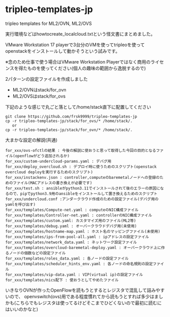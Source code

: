 # tripleo-templates-jp
tripleo templates for ML2/OVN, ML2/OVS

実行環境などはhowtocreate_localcloud.txtという怪文書にまとめました。

VMware Workstation 17 playerで3台分のVMを使ってtripleoを使ってopenstackをインストールして動かそうという試みです。

※念のため仕事で使う場合はVMware Workstation Playerではなく商用のライセンスを得たものを使ってください(個人の趣味の範囲から逸脱するので)

2パターンの設定ファイルを作成しました
- ML2/OVNはstack/for_ovn
- ML2/OVSはstack/for_ovs

下記のような感じで丸ごと落として/home/stack直下に配置してください
```
git clone https://github.com/frsk9999/tripleo-templates-jp
cp -r tripleo-templates-jp/stack/for_ovs/* /home/stack/.
   or
cp -r tripleo-templates-jp/stack/for_ovn/* /home/stack/.
```

大まかな設定の解説(共通)
```
for_xxx/ovs-ofctlの結果 : 今後の解説に使おうと思って取得した今回の目的となるファイル(openflowがどう追加されるか)
for_xxx/custom-undercloud-params.yaml : デバグ用
for_xxx/deploy_overcloud.sh : デプロイ時に使うためのスクリプト(openstack overcloud deployを実行するためのスクリプト)
for_xxx/instackenv.json : controller,computeのbaremetalノードへの登録のためのファイル(MACアドレスの書き換えが必要です)
for_xxx/test.sh : ansibleがpython3.11でインストールされて後のエラーの原因になるので、pipでpython3.9用のansibleをインストールして置き換えるためのスクリプト
for_xxx/undercloud.conf :アンダークラウド作成のための設定ファイル(デバグ用のyamlを呼び出す)
for_xxx/templates/Compute-net.yaml : computeのNIC構成ファイル
for_xxx/templates/Controller-net.yaml : controllerのNIC構成ファイル
for_xxx/templates/custom.yaml: カスタマイズ用のファイル(ML2等)
for_xxx/templates/debug.yaml : オーバークラウドデバグ用(未使用)
for_xxx/templates/hostname-map.yaml : ホスト名のマッピングファイル(未使用)
for_xxx/templates/ips-from-pool-all.yaml : ipアドレスの設定ファイル
for_xxx/templates/network_data.yaml : ネットワーク設定ファイル
for_xxx/templates/overcloud-baremetal-deploy.yaml : オーバークラウド上に作るノードの個数などの設定ファイル
for_xxx/templates/roles_data.yaml : 各ノードの設定ファイル
for_xxx/templates/scheduler_hints_env.yaml : 各ノードの命名規則の設定ファイル
for_xxx/templates/vip-data.yaml : VIP(virtual ip)の設定ファイル
for_xxx/templates/nics配下 : 使おうとしてやめたファイル
```

いきなりOVNが作ったOpenFlowを読もうとするとレジスタで混乱して詰みやすいので、
openvswitch(ovs)用である程度慣れてから読もうとすれば多少はましかも(こちらでもレジスタは使ってるけどそこまでひどくないので最初に読むにはいいのかなと)
